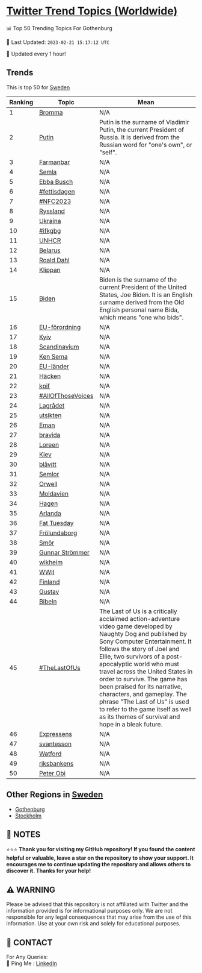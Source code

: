 [Twitter Trend Topics (Worldwide)](https://github.com/ErcinDedeoglu/Twitter-Trend-Topics)
==========


📊 Top 50 Trending Topics For Gothenburg

📆 Last Updated: `2023-02-21 15:17:12 UTC`

🔧 Updated every 1 hour!


## Trends

This is top 50 for [Sweden](</Sweden>)

| Ranking | Topic | Mean |
| ------- | ------------ | ------------ |
| 1 | [Bromma](http://twitter.com/search?q=Bromma) | N/A |
| 2 | [Putin](http://twitter.com/search?q=Putin) | Putin is the surname of Vladimir Putin, the current President of Russia. It is derived from the Russian word for "one's own", or "self". |
| 3 | [Farmanbar](http://twitter.com/search?q=Farmanbar) | N/A |
| 4 | [Semla](http://twitter.com/search?q=Semla) | N/A |
| 5 | [Ebba Busch](http://twitter.com/search?q=Ebba+Busch) | N/A |
| 6 | [#fettisdagen](http://twitter.com/search?q=%23fettisdagen) | N/A |
| 7 | [#NFC2023](http://twitter.com/search?q=%23NFC2023) | N/A |
| 8 | [Ryssland](http://twitter.com/search?q=Ryssland) | N/A |
| 9 | [Ukraina](http://twitter.com/search?q=Ukraina) | N/A |
| 10 | [#ifkgbg](http://twitter.com/search?q=%23ifkgbg) | N/A |
| 11 | [UNHCR](http://twitter.com/search?q=UNHCR) | N/A |
| 12 | [Belarus](http://twitter.com/search?q=Belarus) | N/A |
| 13 | [Roald Dahl](http://twitter.com/search?q=Roald+Dahl) | N/A |
| 14 | [Klippan](http://twitter.com/search?q=Klippan) | N/A |
| 15 | [Biden](http://twitter.com/search?q=Biden) | Biden is the surname of the current President of the United States, Joe Biden. It is an English surname derived from the Old English personal name Bida, which means "one who bids". |
| 16 | [EU-förordning](http://twitter.com/search?q=EU-f%c3%b6rordning) | N/A |
| 17 | [Kyiv](http://twitter.com/search?q=Kyiv) | N/A |
| 18 | [Scandinavium](http://twitter.com/search?q=Scandinavium) | N/A |
| 19 | [Ken Sema](http://twitter.com/search?q=Ken+Sema) | N/A |
| 20 | [EU-länder](http://twitter.com/search?q=EU-l%c3%a4nder) | N/A |
| 21 | [Häcken](http://twitter.com/search?q=H%c3%a4cken) | N/A |
| 22 | [kpif](http://twitter.com/search?q=kpif) | N/A |
| 23 | [#AllOfThoseVoices](http://twitter.com/search?q=%23AllOfThoseVoices) | N/A |
| 24 | [Lagrådet](http://twitter.com/search?q=Lagr%c3%a5det) | N/A |
| 25 | [utsikten](http://twitter.com/search?q=utsikten) | N/A |
| 26 | [Eman](http://twitter.com/search?q=Eman) | N/A |
| 27 | [bravida](http://twitter.com/search?q=bravida) | N/A |
| 28 | [Loreen](http://twitter.com/search?q=Loreen) | N/A |
| 29 | [Kiev](http://twitter.com/search?q=Kiev) | N/A |
| 30 | [blåvitt](http://twitter.com/search?q=bl%c3%a5vitt) | N/A |
| 31 | [Semlor](http://twitter.com/search?q=Semlor) | N/A |
| 32 | [Orwell](http://twitter.com/search?q=Orwell) | N/A |
| 33 | [Moldavien](http://twitter.com/search?q=Moldavien) | N/A |
| 34 | [Hagen](http://twitter.com/search?q=Hagen) | N/A |
| 35 | [Arlanda](http://twitter.com/search?q=Arlanda) | N/A |
| 36 | [Fat Tuesday](http://twitter.com/search?q=Fat+Tuesday) | N/A |
| 37 | [Frölundaborg](http://twitter.com/search?q=Fr%c3%b6lundaborg) | N/A |
| 38 | [Smör](http://twitter.com/search?q=Sm%c3%b6r) | N/A |
| 39 | [Gunnar Strömmer](http://twitter.com/search?q=Gunnar+Str%c3%b6mmer) | N/A |
| 40 | [wikheim](http://twitter.com/search?q=wikheim) | N/A |
| 41 | [WWII](http://twitter.com/search?q=WWII) | N/A |
| 42 | [Finland](http://twitter.com/search?q=Finland) | N/A |
| 43 | [Gustav](http://twitter.com/search?q=Gustav) | N/A |
| 44 | [Bibeln](http://twitter.com/search?q=Bibeln) | N/A |
| 45 | [#TheLastOfUs](http://twitter.com/search?q=%23TheLastOfUs) | The Last of Us is a critically acclaimed action-adventure video game developed by Naughty Dog and published by Sony Computer Entertainment. It follows the story of Joel and Ellie, two survivors of a post-apocalyptic world who must travel across the United States in order to survive. The game has been praised for its narrative, characters, and gameplay. The phrase "The Last of Us" is used to refer to the game itself as well as its themes of survival and hope in a bleak future. |
| 46 | [Expressens](http://twitter.com/search?q=Expressens) | N/A |
| 47 | [svantesson](http://twitter.com/search?q=svantesson) | N/A |
| 48 | [Watford](http://twitter.com/search?q=Watford) | N/A |
| 49 | [riksbankens](http://twitter.com/search?q=riksbankens) | N/A |
| 50 | [Peter Obi](http://twitter.com/search?q=Peter+Obi) | N/A |



## Other Regions in [Sweden](</Sweden>)

* [Gothenburg](</Sweden/Gothenburg.md>)
* [Stockholm](</Sweden/Stockholm.md>)



## 📝 NOTES

⭐⭐⭐ **Thank you for visiting my GitHub repository! If you found the content helpful or valuable, leave a star on the repository to show your support. It encourages me to continue updating the repository and allows others to discover it. Thanks for your help!**


## ⚠️ WARNING

Please be advised that this repository is not affiliated with Twitter and the information provided is for informational purposes only. We are not responsible for any legal consequences that may arise from the use of this information. Use at your own risk and solely for educational purposes.


## 📨 CONTACT

 For Any Queries:  
            🏓 Ping Me : [LinkedIn](https://www.linkedin.com/in/ercindedeoglu/)
